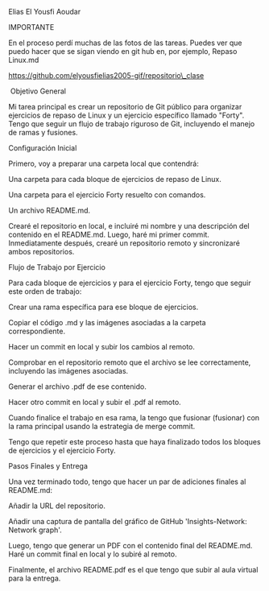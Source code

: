 Elias El Yousfi Aoudar



IMPORTANTE

En el proceso perdí muchas de las fotos de las tareas. Puedes ver que puedo hacer que se sigan viendo en git hub en, por ejemplo, Repaso Linux.md



https://github.com/elyousfielias2005-gif/repositorio\_clase





 Objetivo General

Mi tarea principal es crear un repositorio de Git público para organizar ejercicios de repaso de Linux y un ejercicio específico llamado "Forty". Tengo que seguir un flujo de trabajo riguroso de Git, incluyendo el manejo de ramas y fusiones.









Configuración Inicial

Primero, voy a preparar una carpeta local  que contendrá:



Una carpeta para cada bloque de ejercicios de repaso de Linux.



Una carpeta para el ejercicio Forty resuelto con comandos.



Un archivo README.md.



Crearé el repositorio en local, e incluiré mi nombre y una descripción del contenido en el README.md. Luego, haré mi primer commit. Inmediatamente después, crearé un repositorio remoto y sincronizaré ambos repositorios.





Flujo de Trabajo por Ejercicio

Para cada bloque de ejercicios y para el ejercicio Forty, tengo que seguir este orden de trabajo:





Crear una rama específica para ese bloque de ejercicios.





Copiar el código .md y las imágenes asociadas a la carpeta correspondiente.



Hacer un commit en local y subir los cambios al remoto.





Comprobar en el repositorio remoto que el archivo se lee correctamente, incluyendo las imágenes asociadas.





Generar el archivo .pdf de ese contenido.



Hacer otro commit en local y subir el .pdf al remoto.



Cuando finalice el trabajo en esa rama, la tengo que fusionar (fusionar) con la rama principal usando la estrategia de merge commit.



Tengo que repetir este proceso hasta que haya finalizado todos los bloques de ejercicios y el ejercicio Forty.



Pasos Finales y Entrega

Una vez terminado todo, tengo que hacer un par de adiciones finales al README.md:



Añadir la URL del repositorio.



Añadir una captura de pantalla del gráfico de GitHub 'Insights-Network: Network graph'.



Luego, tengo que generar un PDF con el contenido final del README.md. Haré un commit final en local y lo subiré al remoto.



Finalmente, el archivo README.pdf es el que tengo que subir al aula virtual para la entrega.

